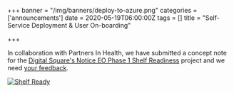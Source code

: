 +++
banner = "/img/banners/deploy-to-azure.png"
categories = ['announcements']
date = 2020-05-19T06:00:00Z
tags = []
title = "Self-Service Deployment & User On-boarding"

+++

In collaboration with Partners In Health, we have submitted a concept note for the
[Digital Square's Notice EO Phase 1 Shelf Readiness](https://applications.digitalsquare.io/notice-e0) 
project and we need [your feedback](https://discuss.openboxes.com/t/push-button-deployment-new-user-onboarding/227). 

<!--more-->

<a href="/img/banners/deploy-to-azure.png" target="_blank">
    <img src="/img/banners/deploy-to-azure.png" alt="Shelf Ready" class="img-responsive" />
</a>

